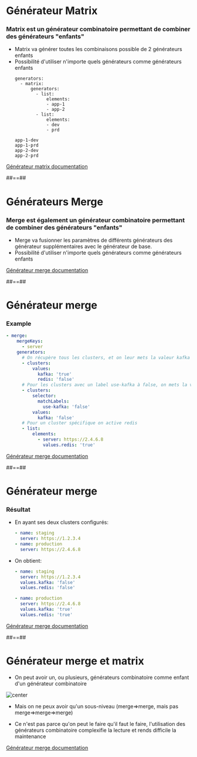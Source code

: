 <!-- .slide: class="with-code max-height"-->
# Générateur Matrix
### Matrix est un générateur combinatoire permettant de combiner des générateurs "enfants"
- Matrix va générer toutes les combinaisons possible de 2 générateurs enfants
- Possibilité d'utiliser n'importe quels générateurs comme générateurs enfants
  ```
  generators:
    - matrix:
        generators:
          - list:
              elements:
              - app-1
              - app-2
          - list:
              elements:
              - dev
              - prd
  ```
  ```
  app-1-dev
  app-1-prd
  app-2-dev
  app-2-prd
  ```

[Générateur matrix documentation](https://argo-cd.readthedocs.io/en/stable/operator-manual/applicationset/Generators-Matrix/)
<!-- .element: class="credits" -->
##==##
# Générateurs Merge
### Merge est également un générateur combinatoire permettant de combiner des générateurs "enfants"
- Merge va fusionner les paramètres de différents générateurs des générateur supplémentaires avec le générateur de base.
- Possibilité d'utiliser n'importe quels générateurs comme générateurs enfants

[Générateur merge documentation](https://argo-cd.readthedocs.io/en/stable/operator-manual/applicationset/Generators-Merge/)
<!-- .element: class="credits" -->
##==##
<!-- .slide: class="with-code max-height"-->
# Générateur merge
### Example
```yaml
- merge:
    mergeKeys:
      - server
    generators:
      # On récupère tous les clusters, et on leur mets la valeur kafka a "true", redis à "false"
      - clusters:
          values:
            kafka: 'true'
            redis: 'false'
      # Pour les clusters avec un label use-kafka à false, on mets la valeur à false
      - clusters:
          selector:
            matchLabels:
              use-kafka: 'false'
          values:
            kafka: 'false'
      # Pour un cluster spécifique on active redis
      - list:
          elements: 
            - server: https://2.4.6.8
              values.redis: 'true'
```

[Générateur merge documentation](https://argo-cd.readthedocs.io/en/stable/operator-manual/applicationset/Generators-Merge/)
<!-- .element: class="credits" -->
##==##
# Générateur merge
### Résultat
- En ayant ses deux clusters configurés:
  ```yaml
  - name: staging
    server: https://1.2.3.4
  - name: production
    server: https://2.4.6.8
  ```
- On obtient:
  ```yaml
  - name: staging
    server: https://1.2.3.4
    values.kafka: 'false'
    values.redis: 'false'

  - name: production
    server: https://2.4.6.8
    values.kafka: 'true'
    values.redis: 'true'
  ```
[Générateur merge documentation](https://argo-cd.readthedocs.io/en/stable/operator-manual/applicationset/Generators-Merge/)
<!-- .element: class="credits" -->
##==##
# Générateur merge et matrix
- On peut avoir un, ou plusieurs, générateurs combinatoire comme enfant d'un générateur combinatoire 
<!-- .element: class="fragment fade-in" -->

![center](./assets/images/mind-blowing.gif)
<!-- .element: class="fragment fade-in" -->

- Mais on ne peux avoir qu'un sous-niveau (merge=>merge, mais pas merge=>merge=>merge)
<!-- .element: class="fragment fade-in" -->
- Ce n'est pas parce qu'on peut le faire qu'il faut le faire, l'utilisation des générateurs combinatoire complexifie la lecture et rends difficile la maintenance
<!-- .element: class="fragment fade-in" -->

[Générateur merge documentation](https://argo-cd.readthedocs.io/en/stable/operator-manual/applicationset/Generators-Merge/)
<!-- .element: class="credits" -->

